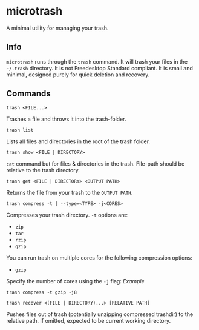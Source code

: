 # microtrash
A minimal utility for managing your trash.

## Info
`microtrash` runs through the `trash` command. It will trash your files in the `~/.trash` directory.
It is not Freedesktop Standard compliant. It is small and minimal, designed purely for quick deletion and recovery.

## Commands

```
trash <FILE...>
```
Trashes a file and throws it into the trash-folder.

```
trash list
```
Lists all files and directories in the root of the trash folder.

```
trash show <FILE | DIRECTORY>
```
`cat` command but for files & directories in the trash. File-path should be relative to the trash directory.

```
trash get <FILE | DIRECTORY> <OUTPUT PATH>
```
Returns the file from your trash to the `OUTPUT PATH`.

```
trash compress -t | --type=<TYPE> -j<CORES>
```
Compresses your trash directory. `-t` options are:
* `zip`
* `tar`
* `rzip`
* `gzip`

You can run trash on multiple cores for the following compression options:
* `gzip`

Specify the number of cores using the `-j` flag:
*Example*
```
trash compress -t gzip -j8
```

```
trash recover <(FILE | DIRECTORY)...> [RELATIVE PATH]
```
Pushes files out of trash (potentially unzipping compressed trashdir) to the relative path. If omitted, expected to be current working directory.

